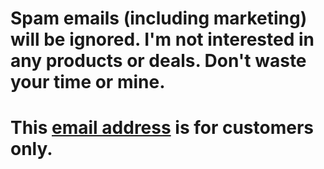 # Spam emails (including marketing) will be ignored. I'm not interested in any products or deals. Don't waste your time or mine.
# This [email address](mailto:cuscuta-comenzado.0p@icloud.com) is for customers only.
